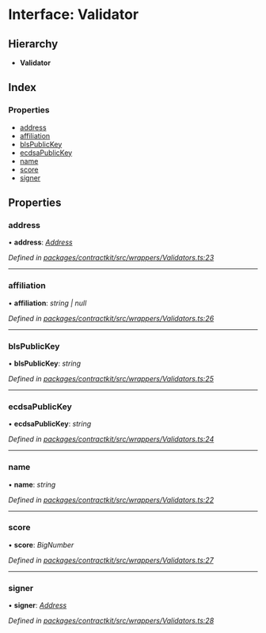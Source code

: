 # Interface: Validator

## Hierarchy

* **Validator**

## Index

### Properties

* [address](_wrappers_validators_.validator.md#address)
* [affiliation](_wrappers_validators_.validator.md#affiliation)
* [blsPublicKey](_wrappers_validators_.validator.md#blspublickey)
* [ecdsaPublicKey](_wrappers_validators_.validator.md#ecdsapublickey)
* [name](_wrappers_validators_.validator.md#name)
* [score](_wrappers_validators_.validator.md#score)
* [signer](_wrappers_validators_.validator.md#signer)

## Properties

###  address

• **address**: *[Address](../modules/_base_.md#address)*

*Defined in [packages/contractkit/src/wrappers/Validators.ts:23](https://github.com/celo-org/celo-monorepo/blob/6049da1fa/packages/contractkit/src/wrappers/Validators.ts#L23)*

___

###  affiliation

• **affiliation**: *string | null*

*Defined in [packages/contractkit/src/wrappers/Validators.ts:26](https://github.com/celo-org/celo-monorepo/blob/6049da1fa/packages/contractkit/src/wrappers/Validators.ts#L26)*

___

###  blsPublicKey

• **blsPublicKey**: *string*

*Defined in [packages/contractkit/src/wrappers/Validators.ts:25](https://github.com/celo-org/celo-monorepo/blob/6049da1fa/packages/contractkit/src/wrappers/Validators.ts#L25)*

___

###  ecdsaPublicKey

• **ecdsaPublicKey**: *string*

*Defined in [packages/contractkit/src/wrappers/Validators.ts:24](https://github.com/celo-org/celo-monorepo/blob/6049da1fa/packages/contractkit/src/wrappers/Validators.ts#L24)*

___

###  name

• **name**: *string*

*Defined in [packages/contractkit/src/wrappers/Validators.ts:22](https://github.com/celo-org/celo-monorepo/blob/6049da1fa/packages/contractkit/src/wrappers/Validators.ts#L22)*

___

###  score

• **score**: *BigNumber*

*Defined in [packages/contractkit/src/wrappers/Validators.ts:27](https://github.com/celo-org/celo-monorepo/blob/6049da1fa/packages/contractkit/src/wrappers/Validators.ts#L27)*

___

###  signer

• **signer**: *[Address](../modules/_base_.md#address)*

*Defined in [packages/contractkit/src/wrappers/Validators.ts:28](https://github.com/celo-org/celo-monorepo/blob/6049da1fa/packages/contractkit/src/wrappers/Validators.ts#L28)*
